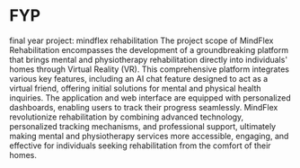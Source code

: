 # FYP
final year project: mindflex rehabilitation 
The project scope of MindFlex Rehabilitation encompasses the development of a groundbreaking platform that brings mental and physiotherapy rehabilitation directly into individuals' homes through Virtual Reality (VR). This comprehensive platform integrates various key features, including an AI chat feature designed to act as a virtual friend, offering initial solutions for mental and physical health inquiries. The application and web interface are equipped with personalized dashboards, enabling users to track their progress seamlessly. MindFlex revolutionize rehabilitation by combining advanced technology, personalized tracking mechanisms, and professional support, ultimately making mental and physiotherapy services more accessible, engaging, and effective for individuals seeking rehabilitation from the comfort of their homes.


